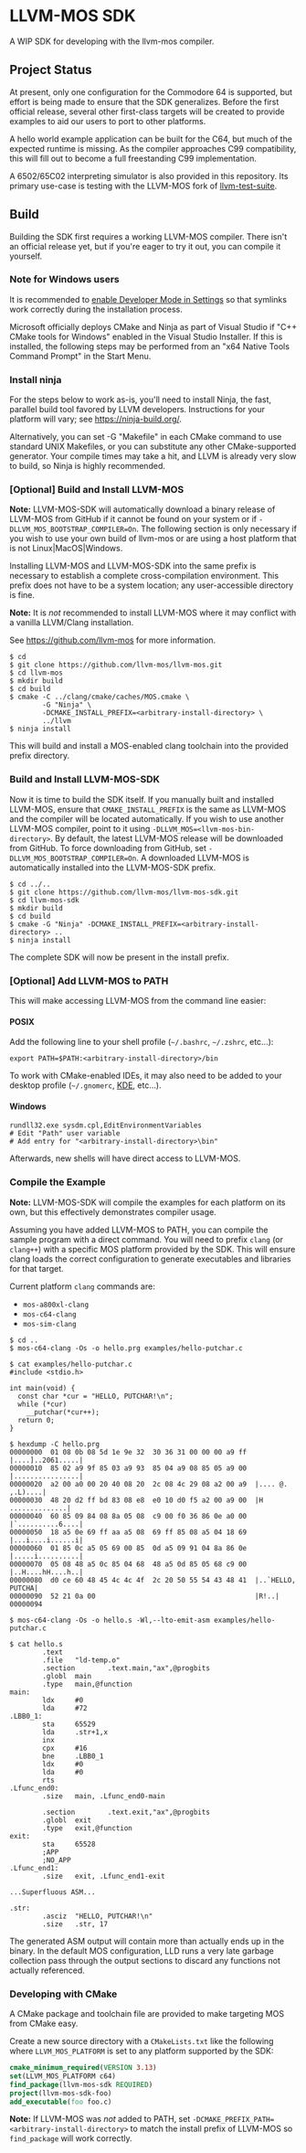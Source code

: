 # LLVM-MOS SDK

A WIP SDK for developing with the llvm-mos compiler.

## Project Status

At present, only one configuration for the Commodore 64 is supported, but
effort is being made to ensure that the SDK generalizes. Before the first
official release, several other first-class targets will be created to
provide examples to aid our users to port to other platforms.

A hello world example application can be built for the C64, but much of the
expected runtime is missing. As the compiler approaches C99 compatibility,
this will fill out to become a full freestanding C99 implementation.

A 6502/65C02 interpreting simulator is also provided in this repository.
Its primary use-case is testing with the LLVM-MOS fork of
[llvm-test-suite](https://github.com/llvm-mos/llvm-test-suite/).

## Build

Building the SDK first requires a working LLVM-MOS compiler. There isn't an
official release yet, but if you're eager to try it out, you can compile it yourself.

### Note for Windows users

It is recommended to [enable Developer Mode in Settings](ms-settings:developers)
so that symlinks work correctly during the installation process.

Microsoft officially deploys CMake and Ninja as part of Visual Studio if
"C++ CMake tools for Windows" enabled in the Visual Studio Installer.
If this is installed, the following steps may be performed from an
"x64 Native Tools Command Prompt" in the Start Menu.

### Install ninja

For the steps below to work as-is, you'll need to install Ninja, the fast,
parallel build tool favored by LLVM developers. Instructions for your
platform will vary; see https://ninja-build.org/.

Alternatively, you can set -G "Makefile" in each CMake command to use
standard UNIX Makefiles, or you can substitute any other CMake-supported
generator. Your compile times may take a hit, and LLVM is already very slow
to build, so Ninja is highly recommended.

### [Optional] Build and Install LLVM-MOS

**Note:** LLVM-MOS-SDK will automatically download a binary release of
LLVM-MOS from GitHub if it cannot be found on your system or if
`-DLLVM_MOS_BOOTSTRAP_COMPILER=On`. The following section is only necessary if
you wish to use your own build of llvm-mos or are using a host platform that
is not Linux|MacOS|Windows.

Installing LLVM-MOS and LLVM-MOS-SDK into the same prefix is necessary to
establish a complete cross-compilation environment. This prefix does not
have to be a system location; any user-accessible directory is fine.

**Note:** It is *not* recommended to install LLVM-MOS where it may conflict
with a vanilla LLVM/Clang installation.

See https://github.com/llvm-mos for more information.

```console
$ cd
$ git clone https://github.com/llvm-mos/llvm-mos.git
$ cd llvm-mos
$ mkdir build
$ cd build
$ cmake -C ../clang/cmake/caches/MOS.cmake \
        -G "Ninja" \
        -DCMAKE_INSTALL_PREFIX=<arbitrary-install-directory> \
        ../llvm
$ ninja install
```

This will build and install a MOS-enabled clang toolchain into the provided
prefix directory.

### Build and Install LLVM-MOS-SDK

Now it is time to build the SDK itself. If you manually built and installed
LLVM-MOS, ensure that `CMAKE_INSTALL_PREFIX` is the same as LLVM-MOS and the
compiler will be located automatically. If you wish to use another LLVM-MOS
compiler, point to it using `-DLLVM_MOS=<llvm-mos-bin-directory>`. By default,
the latest LLVM-MOS release will be downloaded from GitHub. To force
downloading from GitHub, set `-DLLVM_MOS_BOOTSTRAP_COMPILER=On`. A downloaded
LLVM-MOS is automatically installed into the LLVM-MOS-SDK prefix.

```console
$ cd ../..
$ git clone https://github.com/llvm-mos/llvm-mos-sdk.git
$ cd llvm-mos-sdk
$ mkdir build
$ cd build
$ cmake -G "Ninja" -DCMAKE_INSTALL_PREFIX=<arbitrary-install-directory> ..
$ ninja install
```

The complete SDK will now be present in the install prefix.

### [Optional] Add LLVM-MOS to PATH

This will make accessing LLVM-MOS from the command line easier:

#### POSIX

Add the following line to your shell profile (`~/.bashrc`, `~/.zshrc`, etc...):

```console
export PATH=$PATH:<arbitrary-install-directory>/bin
```

To work with CMake-enabled IDEs, it may also need to be added to your desktop
profile (`~/.gnomerc`,
[KDE](https://userbase.kde.org/Session_Environment_Variables), etc...).

#### Windows

```console
rundll32.exe sysdm.cpl,EditEnvironmentVariables
# Edit "Path" user variable
# Add entry for "<arbitrary-install-directory>\bin"
```

Afterwards, new shells will have direct access to LLVM-MOS.

### Compile the Example

**Note:** LLVM-MOS-SDK will compile the examples for each platform on its own,
but this effectively demonstrates compiler usage.

Assuming you have added LLVM-MOS to PATH, you can compile the sample program
with a direct command. You will need to prefix `clang` (or `clang++`) with a
specific MOS platform provided by the SDK. This will ensure clang loads the
correct configuration to generate executables and libraries for that target.

Current platform `clang` commands are:

* `mos-a800xl-clang`
* `mos-c64-clang`
* `mos-sim-clang`

```console
$ cd ..
$ mos-c64-clang -Os -o hello.prg examples/hello-putchar.c

$ cat examples/hello-putchar.c
#include <stdio.h>

int main(void) {
  const char *cur = "HELLO, PUTCHAR!\n";
  while (*cur)
    __putchar(*cur++);
  return 0;
}

$ hexdump -C hello.prg
00000000  01 08 0b 08 5d 1e 9e 32  30 36 31 00 00 00 a9 ff  |....]..2061.....|
00000010  85 02 a9 9f 85 03 a9 93  85 04 a9 08 85 05 a9 00  |................|
00000020  a2 00 a0 00 20 40 08 20  2c 08 4c 29 08 a2 00 a9  |.... @. ,.L)....|
00000030  48 20 d2 ff bd 83 08 e8  e0 10 d0 f5 a2 00 a9 00  |H ..............|
00000040  60 85 09 84 08 8a 05 08  c9 00 f0 36 86 0e a0 00  |`..........6....|
00000050  18 a5 0e 69 ff aa a5 08  69 ff 85 08 a5 04 18 69  |...i....i......i|
00000060  01 85 0c a5 05 69 00 85  0d a5 09 91 04 8a 86 0e  |.....i..........|
00000070  05 08 48 a5 0c 85 04 68  48 a5 0d 85 05 68 c9 00  |..H....hH....h..|
00000080  d0 ce 60 48 45 4c 4c 4f  2c 20 50 55 54 43 48 41  |..`HELLO, PUTCHA|
00000090  52 21 0a 00                                       |R!..|
00000094

$ mos-c64-clang -Os -o hello.s -Wl,--lto-emit-asm examples/hello-putchar.c

$ cat hello.s
        .text
        .file   "ld-temp.o"
        .section        .text.main,"ax",@progbits
        .globl  main
        .type   main,@function
main:
        ldx     #0
        lda     #72
.LBB0_1:
        sta     65529
        lda     .str+1,x
        inx
        cpx     #16
        bne     .LBB0_1
        ldx     #0
        lda     #0
        rts
.Lfunc_end0:
        .size   main, .Lfunc_end0-main

        .section        .text.exit,"ax",@progbits
        .globl  exit
        .type   exit,@function
exit:
        sta     65528
        ;APP
        ;NO_APP
.Lfunc_end1:
        .size   exit, .Lfunc_end1-exit

...Superfluous ASM...

.str:
        .asciz  "HELLO, PUTCHAR!\n"
        .size   .str, 17

```

The generated ASM output will contain more than actually ends up in the binary.
In the default MOS configuration, LLD runs a very late garbage collection pass
through the output sections to discard any functions not actually referenced.

### Developing with CMake

A CMake package and toolchain file are provided to make targeting MOS from
CMake easy.

Create a new source directory with a `CMakeLists.txt` like the following where
`LLVM_MOS_PLATFORM` is set to any platform supported by the SDK:

```cmake
cmake_minimum_required(VERSION 3.13)
set(LLVM_MOS_PLATFORM c64)
find_package(llvm-mos-sdk REQUIRED)
project(llvm-mos-sdk-foo)
add_executable(foo foo.c)
```

**Note:** If LLVM-MOS was *not* added to PATH, set
`-DCMAKE_PREFIX_PATH=<arbitrary-install-directory>` to match the install prefix
of LLVM-MOS so `find_package` will work correctly.

